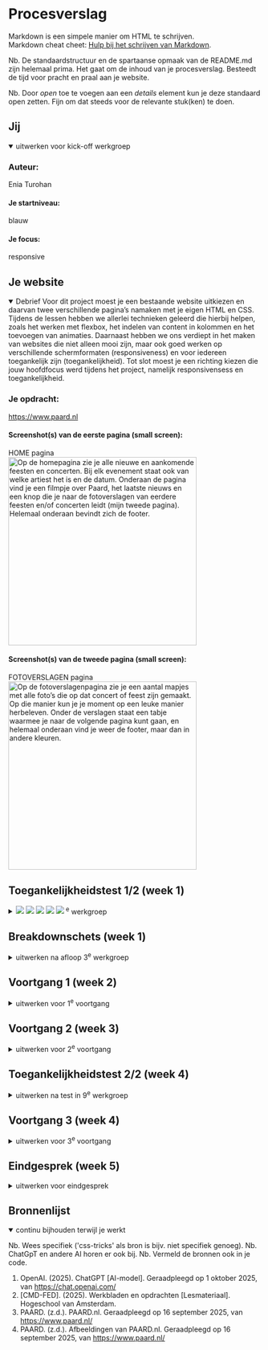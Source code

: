 # Procesverslag
Markdown is een simpele manier om HTML te schrijven.  
Markdown cheat cheet: [Hulp bij het schrijven van Markdown](https://github.com/adam-p/markdown-here/wiki/Markdown-Cheatsheet).

Nb. De standaardstructuur en de spartaanse opmaak van de README.md zijn helemaal prima. Het gaat om de inhoud van je procesverslag. Besteedt de tijd voor pracht en praal aan je website.

Nb. Door *open* toe te voegen aan een *details* element kun je deze standaard open zetten. Fijn om dat steeds voor de relevante stuk(ken) te doen.





## Jij

<details open>
  <summary>uitwerken voor kick-off werkgroep</summary>

  ### Auteur:
  Enia Turohan

  #### Je startniveau:
  blauw

  #### Je focus:
  responsive
 
</details>





## Je website

<details open>
  <summary>
  Debrief
  Voor dit project moest je een bestaande website uitkiezen en daarvan twee verschillende pagina’s namaken met je eigen HTML en CSS. Tijdens de lessen hebben we allerlei technieken geleerd die hierbij helpen, zoals het werken met flexbox, het indelen van content in kolommen en het toevoegen van animaties. Daarnaast hebben we ons verdiept in het maken van websites die niet alleen mooi zijn, maar ook goed werken op verschillende schermformaten (responsiveness) en voor iedereen toegankelijk zijn (toegankelijkheid).
  Tot slot moest je een richting kiezen die jouw hoofdfocus werd tijdens het project, namelijk responsivensess en toegankelijkheid.
  </summary>

  ### Je opdracht:
  https://www.paard.nl

  #### Screenshot(s) van de eerste pagina (small screen): 
  HOME pagina  
  <img src="readme-images/PAARDhome.png" width="375px" 
  alt="Op de homepagina zie je alle nieuwe en aankomende feesten en concerten. Bij elk evenement staat ook van welke artiest het is en de datum. Onderaan de pagina vind je een filmpje over Paard, het laatste nieuws en een knop die je naar de fotoverslagen van eerdere feesten en/of concerten leidt (mijn tweede pagina). Helemaal onderaan bevindt zich de footer.">

  #### Screenshot(s) van de tweede pagina (small screen):
  FOTOVERSLAGEN pagina  
  <img src="readme-images/PAARDfotos.png" width="375px" 
  alt="Op de fotoverslagenpagina zie je een aantal mapjes met alle foto’s die op dat concert of feest zijn gemaakt. Op die manier kun je je moment op een leuke manier herbeleven. Onder de verslagen staat een tabje waarmee je naar de volgende pagina kunt gaan, en helemaal onderaan vind je weer de footer, maar dan in andere kleuren.">
 
</details>



## Toegankelijkheidstest 1/2 (week 1)

<details>
  <summary>
  <img src="readme-images/test1.jpeg">
  <img src="readme-images/test2.jpeg">
  <img src="readme-images/test3.jpeg">
  <img src="readme-images/test4.jpeg">
  <img src="readme-images/test5.jpeg">
  <sup>e</sup> werkgroep</summary>

  ### Bevindingen
  Ik kwam erachter dat de website van PAARD een beetje outdated was en wel wat vernieuwingen kan gebruiken, wat betreft toegankelijkheid. Maar dit was ook wel een leuke challenge voor mezelf, dat ik dan die vernieuwingen eventueel kon brengen. Later koos ik wel uiteindelijk voor responsive als focus, maar ik vond het wel interessant om te leren wat er allemaal achter schuilt soortvan.

</details>



## Breakdownschets (week 1)

<details>
  <summary>uitwerken na afloop 3<sup>e</sup> werkgroep</summary>

  ### de hele pagina: 
  <img src="readme-images/breakdown alles.png" width="375px" alt="breakdown van de hele pagina">
  <img src="readme-images/breakdown1.png" width="375px" alt="breakdown eerste deel">
  <img src="readme-images/breakdown2.png" width="375px" alt="breakdown tweede deel">
  <img src="readme-images/breakdown3.png" width="375px" alt="breakdown derde deel">

  ### tweede pagina: 
  <img src="readme-images/breakdown2.1.png" width="375px" alt="breakdown tweede pagina">
</details>





## Voortgang 1 (week 2)

<details>
  <summary>uitwerken voor 1<sup>e</sup> voortgang</summary>

  ### Stand van zaken
  Ik ben al goed op weg sinds mn breakdownschetsen. Al mn basishtml staat er al en de basis css ook. Nu moet ik alles nog verbeteren volgens de juiste codes die we in de les hebben behandeld. 


  ### Agenda voor meeting
  samen met je groepje opstellen

  Iedereen is benieuwd over de hamburgermenu, dus dat willen we bespreken hoe je dat het beste kan doen.


  ### Verslag van meeting
  hier na afloop snel de uitkomsten van de meeting vastleggen

  - Ik ga mn css met nth of type etc opnieuw herschrijven
  - Ik ga goed kijken wanneer ik flexbox moet gebruiken en wanneer de grid.
  - Ik ga mn 3 css bestanden samenvoegen in 1 css bestand.
  - ...

</details>





## Voortgang 2 (week 3)

<details>
  <summary>uitwerken voor 2<sup>e</sup> voortgang</summary>

  ### Stand van zaken
  Ik ben goed op schema en mn basis is zo goed als af. Nu moet ik focussen op het interactief maken van mn website, omdat het nu een beetje plat en 2D is. Dit kan ik doen met animaties en hover effecten etc.


  ### Agenda voor meeting
  samen met je groepje opstellen

  Sommigen hebben een carousel in hun website en zijn benieuwd hoe je dit moet doen.
  Ik had het toevallig al uitgevogeld hihi 


  ### Verslag van meeting
  hier na afloop snel de uitkomsten van de meeting vastleggen

  - Ik ga hover toevoegen aan mn articles
  - Ik ga animaties toevoegen
  - Ik ga een geheime party knop toevoegen
- ...

</details>





## Toegankelijkheidstest 2/2 (week 4)

<details>
  <summary>uitwerken na test in 9<sup>e</sup> werkgroep</summary>

  ### Bevindingen
  Bijna alles bleeft hetzelfde, maar dit us wat anders was.
  - Die van mij had geen errors bij W3C validation en die van PAARD zelf wel.
  - Het filmpje op mn site heeft wel ondertiteling, maar het klopt niet ofzo.
  - Ik heb button-element gebruikt waar nodig. (Wanneer er Javascript bij hoort)
  - Ik heb een dark mode-knop toegevoegd die ook werkt op beide pagina's.


</details>





## Voortgang 3 (week 4)

<details>
  <summary>uitwerken voor 3<sup>e</sup> voortgang</summary>

  ### Stand van zaken
  Ik ben in principe klaar en heb m'n hover en animaties laten zien. Wel struggle ik nog steeds met de hamburger menu.


  ### Agenda voor meeting
  samen met je groepje opstellen

  Iedereen wil gewoon even hun website laten zien om te zien of alles er een beetje goed uitziet en werkt.


  ### Verslag van meeting
  hier na afloop snel de uitkomsten van de meeting vastleggen

  - Hamburger menu uitvogelen.
  - Laatste deeltjes responsive maken.
  - Nog even strijden.
  - ...

</details>





## Eindgesprek (week 5)

<details>
  <summary>uitwerken voor eindgesprek</summary>

  ### Je uitkomst - karakteristiek screenshots:
  <img src="readme-images/PAARDhome.png" width="375px" alt="homepagina">
   <img src="readme-images/PAARDfotos.png" width="375px" alt="fotoverslagenpagina">
    <img src="readme-images/PAARDmenu.png" width="375px" alt="menupagina">


  ### Dit ging goed/Heb ik geleerd: 
  Korte omschrijving met plaatjes

  <img src="readme-images/responsive1.png" width="375px" 
  alt="De responsiveness van m'n foto's vond ik heel nice, aangezien ze in het vakje bleven maar wel meebewogen hoe breder of smaller je scherm werd.">

  <img src="readme-images/responsive2.png" width="375px" 
  alt="De responsiveness van m'n articles vond ik ook echt zo mooi om te zien, omdat ik dat trucje met magische ordening niet eerder had geleerd, maar het is zoo fijn en handig om te grbeuiken als je je scherm responsive wil maken.">


  ### Dit was lastig/Is niet gelukt:
  Korte omschrijving met plaatjes

  <img src="readme-images/PAARDmenu.png" width="375px" 
  alt="Ik heb echt uren gezeten met die uitklap menu, maar voor een onbekende reden deed hij het gewoon niet bij mij. Ik heb verschillende codes en manieren geprobeerd en allemaal oplossingen geprobeerd, maar niks leek te werken. Uiteindelijk heb ik ervoor gekozen om soortgelijke javascript bij iets anders toe te passen en de menu uit te werken als hele aparte pagina net zoals PAARD zelf doet.">
</details>





## Bronnenlijst

<details open>
  <summary>continu bijhouden terwijl je werkt</summary>

  Nb. Wees specifiek ('css-tricks' als bron is bijv. niet specifiek genoeg). 
  Nb. ChatGpT en andere AI horen er ook bij.
  Nb. Vermeld de bronnen ook in je code.

1. OpenAI. (2025). ChatGPT [AI-model]. Geraadpleegd op 1 oktober 2025, van https://chat.openai.com/
2. [CMD-FED]. (2025). Werkbladen en opdrachten [Lesmateriaal]. Hogeschool van Amsterdam.
3. PAARD. (z.d.). PAARD.nl. Geraadpleegd op 16 september 2025, van https://www.paard.nl/
4. PAARD. (z.d.). Afbeeldingen van PAARD.nl. Geraadpleegd op 16 september 2025, van https://www.paard.nl/

</details>